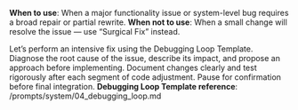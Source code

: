 **When to use**: When a major functionality issue or system-level bug requires a broad repair or partial rewrite.
**When not to use**: When a small change will resolve the issue — use “Surgical Fix” instead.

Let’s perform an intensive fix using the Debugging Loop Template.
Diagnose the root cause of the issue, describe its impact, and propose an approach before implementing.
Document changes clearly and test rigorously after each segment of code adjustment.
Pause for confirmation before final integration.
**Debugging Loop Template reference**: /prompts/system/04_debugging_loop.md

